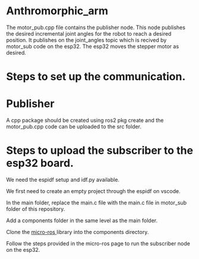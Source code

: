 # Anthromorphic_arm
The motor_pub.cpp file contains the publisher node. This node publishes the desired incremental joint angles for the robot to reach a desired position. It publishes on the joint_angles topic which is recived by motor_sub code on the esp32. The esp32 moves the stepper motor as desired.

# Steps to set up the communication.
# Publisher

A cpp package should be created using ros2 pkg create and the motor_pub.cpp code can be uploaded to the src folder.

# Steps to upload the subscriber to the esp32 board.

We need the espidf setup and idf.py available.

We first need to create an empty project through the espidf on vscode.

In the main folder, replace the main.c file with the main.c file in motor_sub folder of this repository.

Add a components folder in the same level as the main folder.

Clone the [micro-ros ](https://github.com/micro-ROS/micro_ros_espidf_component)library into the components directory.

Follow the steps provided in the micro-ros page to run the subscriber node on the esp32.
